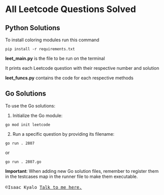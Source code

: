 # All Leetcode Questions Solved

## Python Solutions
To install coloring modules run this command
```
pip install -r requirements.txt
```

**leet_main.py** is the file to be run on the terminal

It prints each Leetcode question with their respective number and solution

**leet_funcs.py** contains the code for each respective methods

## Go Solutions
To use the Go solutions:

1. Initialize the Go module:
```
go mod init leetcode
```

2. Run a specific question by providing its filename:
```
go run . 2807
```
or
```
go run . 2807.go
```

**Important**: When adding new Go solution files, remember to register them in the testcases map in the runner file to make them executable.

<pre>&copy;Isaac Kyalo <a href="https://wa.me/+254759856000">Talk to me here.<a/> <img src="https://encrypted-tbn0.gstatic.com/images?q=tbn:ANd9GcTtoJvbG6by1ziaAOACH0pL4Xlrg3S_KX1o7zrVZHwkIBp1CIRH0LmvW-8&usqp=CAU" width='23', height='17' style='padding-top:0px'/></pre>
                                   